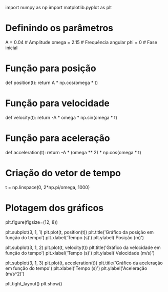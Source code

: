 import numpy as np
import matplotlib.pyplot as plt

# Definindo os parâmetros
A = 0.04  # Amplitude
omega = 2.15  # Frequência angular
phi = 0  # Fase inicial

# Função para posição
def position(t):
    return A * np.cos(omega * t)

# Função para velocidade
def velocity(t):
    return -A * omega * np.sin(omega * t)

# Função para aceleração
def acceleration(t):
    return -A * (omega ** 2) * np.cos(omega * t)

# Criação do vetor de tempo
t = np.linspace(0, 2*np.pi/omega, 1000)

# Plotagem dos gráficos
plt.figure(figsize=(12, 8))

plt.subplot(3, 1, 1)
plt.plot(t, position(t))
plt.title('Gráfico da posição em função do tempo')
plt.xlabel('Tempo (s)')
plt.ylabel('Posição (m)')

plt.subplot(3, 1, 2)
plt.plot(t, velocity(t))
plt.title('Gráfico da velocidade em função do tempo')
plt.xlabel('Tempo (s)')
plt.ylabel('Velocidade (m/s)')

plt.subplot(3, 1, 3)
plt.plot(t, acceleration(t))
plt.title('Gráfico da aceleração em função do tempo')
plt.xlabel('Tempo (s)')
plt.ylabel('Aceleração (m/s^2)')

plt.tight_layout()
plt.show()
